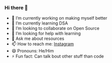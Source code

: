 ### Hi there 👋


- 🔭 I’m currently working on making myself better
- 🌱 I’m currently learning DSA
- 👯 I’m looking to collaborate on Open Source
- 🤔 I’m looking for help with learning
- 💬 Ask me about resources
- 📫 How to reach me: [Instagram](www.instagram.com/sidlais)
- 😄 Pronouns: He/Him
- ⚡ Fun fact: Can talk bout other stuff than code
